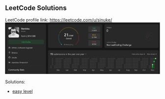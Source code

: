## LeetCode Solutions

LeetCode profile link: https://leetcode.com/u/sinuke/
![LeetCode Profile - sinuke](/images/00.png)

Solutions:
* [easy level](/easy-level/README.md)